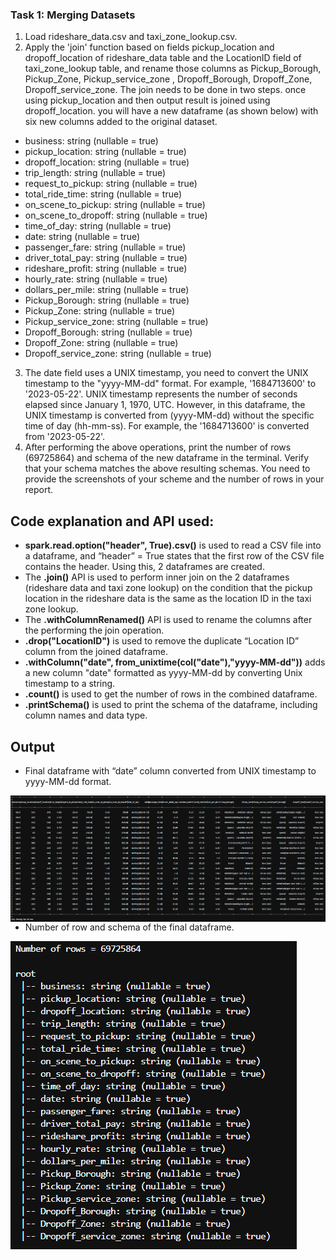 ### Task 1: Merging Datasets
1. Load rideshare_data.csv and taxi_zone_lookup.csv.
2. Apply the 'join' function based on fields pickup_location and dropoff_location of rideshare_data table and the LocationID field of taxi_zone_lookup table, and rename those columns as Pickup_Borough, Pickup_Zone, Pickup_service_zone , Dropoff_Borough, Dropoff_Zone, Dropoff_service_zone. The join needs to be done in two steps. once using pickup_location and then output result is joined using dropoff_location. you will have a new dataframe (as shown below) with six new columns added to the original dataset.

- business: string (nullable = true)
- pickup_location: string (nullable = true)
- dropoff_location: string (nullable = true)
- trip_length: string (nullable = true)
- request_to_pickup: string (nullable = true)
- total_ride_time: string (nullable = true)
- on_scene_to_pickup: string (nullable = true)
- on_scene_to_dropoff: string (nullable = true)
- time_of_day: string (nullable = true)
- date: string (nullable = true)
- passenger_fare: string (nullable = true)
- driver_total_pay: string (nullable = true)
- rideshare_profit: string (nullable = true)
- hourly_rate: string (nullable = true)
- dollars_per_mile: string (nullable = true)
- Pickup_Borough: string (nullable = true)
- Pickup_Zone: string (nullable = true)
- Pickup_service_zone: string (nullable = true)
- Dropoff_Borough: string (nullable = true)
- Dropoff_Zone: string (nullable = true)
- Dropoff_service_zone: string (nullable = true)

3. The date field uses a UNIX timestamp, you need to convert the UNIX timestamp to the "yyyy-MM-dd" format. For example, '1684713600' to '2023-05-22'. UNIX timestamp represents the number of seconds elapsed since January 1, 1970, UTC. However, in this dataframe, the UNIX timestamp is converted from (yyyy-MM-dd) without the specific time of day (hh-mm-ss). For example, the '1684713600' is converted from '2023-05-22'.
4. After performing the above operations, print the number of rows (69725864) and schema of the new dataframe in the terminal. Verify that your schema matches the above resulting schemas. You need to provide the screenshots of your scheme and the number of rows in your report.


## Code explanation and API used:
- __spark.read.option("header", True).csv()__ is used to read a CSV file into a dataframe, and “header” = True states that the first row of the CSV file contains the header. Using this, 2 dataframes are created.
- The __.join()__ API is used to perform inner join on the 2 dataframes (rideshare data and taxi zone lookup) on the condition that the pickup location in the rideshare data is the same as the location ID in the taxi zone lookup.
- The __.withColumnRenamed()__ API is used to rename the columns after the performing the join operation.
- __.drop("LocationID")__ is used to remove the duplicate “Location ID” column from the joined dataframe.
- __.withColumn("date", from_unixtime(col("date"),"yyyy-MM-dd"))__ adds a new column "date" formatted as yyyy-MM-dd by converting Unix timestamp to a string.
- __.count()__ is used to get the number of rows in the combined dataframe.
- __.printSchema()__ is used to print the schema of the dataframe, including column names and data type.


## Output
- Final dataframe with “date” column converted from UNIX timestamp to yyyy-MM-dd format.
<img src="Outputs/dataframe.png" alt="alt img" align="left" />


- Number of row and schema of the final dataframe.
<img src="Outputs/dataframe_schema.png" alt="alt img" align="left" />